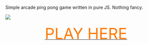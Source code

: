 Simple arcade ping pong game written in pure JS. Nothing fancy.

<img src="https://i.imgur.com/nwg3gNt.gif"/>


<p align="center">
	<a href="https://cherrypill.github.io/pongJS/">
		<font size="26" color="#FF7900">PLAY HERE</font>
	</a>
</p>